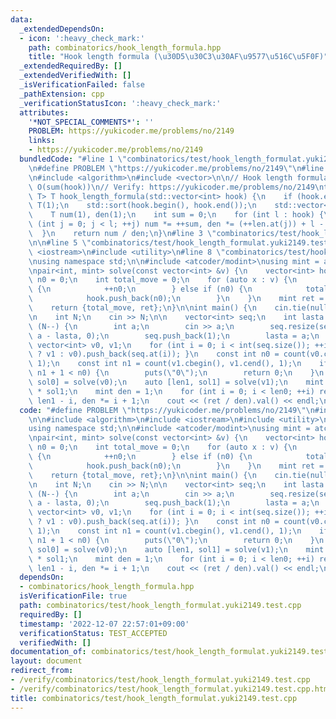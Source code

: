 ```yaml
---
data:
  _extendedDependsOn:
  - icon: ':heavy_check_mark:'
    path: combinatorics/hook_length_formula.hpp
    title: "Hook length formula (\u30D5\u30C3\u30AF\u9577\u516C\u5F0F)"
  _extendedRequiredBy: []
  _extendedVerifiedWith: []
  _isVerificationFailed: false
  _pathExtension: cpp
  _verificationStatusIcon: ':heavy_check_mark:'
  attributes:
    '*NOT_SPECIAL_COMMENTS*': ''
    PROBLEM: https://yukicoder.me/problems/no/2149
    links:
    - https://yukicoder.me/problems/no/2149
  bundledCode: "#line 1 \"combinatorics/test/hook_length_formulat.yuki2149.test.cpp\"\
    \n#define PROBLEM \"https://yukicoder.me/problems/no/2149\"\n#line 1 \"combinatorics/hook_length_formula.hpp\"\
    \n#include <algorithm>\n#include <vector>\n\n// Hook length formula\n// Complexity:\
    \ O(sum(hook))\n// Verify: https://yukicoder.me/problems/no/2149\ntemplate <class\
    \ T> T hook_length_formula(std::vector<int> hook) {\n    if (hook.empty()) return\
    \ T(1);\n    std::sort(hook.begin(), hook.end());\n    std::vector<int> len(hook.back());\n\
    \    T num(1), den(1);\n    int sum = 0;\n    for (int l : hook) {\n        for\
    \ (int j = 0; j < l; ++j) num *= ++sum, den *= (++len.at(j)) + l - 1 - j;\n  \
    \  }\n    return num / den;\n}\n#line 3 \"combinatorics/test/hook_length_formulat.yuki2149.test.cpp\"\
    \n\n#line 5 \"combinatorics/test/hook_length_formulat.yuki2149.test.cpp\"\n#include\
    \ <iostream>\n#include <utility>\n#line 8 \"combinatorics/test/hook_length_formulat.yuki2149.test.cpp\"\
    \nusing namespace std;\n\n#include <atcoder/modint>\nusing mint = atcoder::modint998244353;\n\
    \npair<int, mint> solve(const vector<int> &v) {\n    vector<int> hook;\n    int\
    \ n0 = 0;\n    int total_move = 0;\n    for (auto x : v) {\n        if (x == 0)\
    \ {\n            ++n0;\n        } else if (n0) {\n            total_move += n0;\n\
    \            hook.push_back(n0);\n        }\n    }\n    mint ret = hook_length_formula<mint>(hook);\n\
    \    return {total_move, ret};\n}\n\nint main() {\n    cin.tie(nullptr), ios::sync_with_stdio(false);\n\
    \n    int N;\n    cin >> N;\n\n    vector<int> seq;\n    int lasta = 0;\n    while\
    \ (N--) {\n        int a;\n        cin >> a;\n        seq.resize(seq.size() +\
    \ a - lasta, 0);\n        seq.push_back(1);\n        lasta = a;\n    }\n\n   \
    \ vector<int> v0, v1;\n    for (int i = 0; i < int(seq.size()); ++i) { (i % 2\
    \ ? v1 : v0).push_back(seq.at(i)); }\n    const int n0 = count(v0.cbegin(), v0.cend(),\
    \ 1);\n    const int n1 = count(v1.cbegin(), v1.cend(), 1);\n    if (n0 < n1 or\
    \ n1 + 1 < n0) {\n        puts(\"0\");\n        return 0;\n    }\n    auto [len0,\
    \ sol0] = solve(v0);\n    auto [len1, sol1] = solve(v1);\n    mint ret = sol0\
    \ * sol1;\n    mint den = 1;\n    for (int i = 0; i < len0; ++i) ret *= len0 +\
    \ len1 - i, den *= i + 1;\n    cout << (ret / den).val() << endl;\n}\n"
  code: "#define PROBLEM \"https://yukicoder.me/problems/no/2149\"\n#include \"../hook_length_formula.hpp\"\
    \n\n#include <algorithm>\n#include <iostream>\n#include <utility>\n#include <vector>\n\
    using namespace std;\n\n#include <atcoder/modint>\nusing mint = atcoder::modint998244353;\n\
    \npair<int, mint> solve(const vector<int> &v) {\n    vector<int> hook;\n    int\
    \ n0 = 0;\n    int total_move = 0;\n    for (auto x : v) {\n        if (x == 0)\
    \ {\n            ++n0;\n        } else if (n0) {\n            total_move += n0;\n\
    \            hook.push_back(n0);\n        }\n    }\n    mint ret = hook_length_formula<mint>(hook);\n\
    \    return {total_move, ret};\n}\n\nint main() {\n    cin.tie(nullptr), ios::sync_with_stdio(false);\n\
    \n    int N;\n    cin >> N;\n\n    vector<int> seq;\n    int lasta = 0;\n    while\
    \ (N--) {\n        int a;\n        cin >> a;\n        seq.resize(seq.size() +\
    \ a - lasta, 0);\n        seq.push_back(1);\n        lasta = a;\n    }\n\n   \
    \ vector<int> v0, v1;\n    for (int i = 0; i < int(seq.size()); ++i) { (i % 2\
    \ ? v1 : v0).push_back(seq.at(i)); }\n    const int n0 = count(v0.cbegin(), v0.cend(),\
    \ 1);\n    const int n1 = count(v1.cbegin(), v1.cend(), 1);\n    if (n0 < n1 or\
    \ n1 + 1 < n0) {\n        puts(\"0\");\n        return 0;\n    }\n    auto [len0,\
    \ sol0] = solve(v0);\n    auto [len1, sol1] = solve(v1);\n    mint ret = sol0\
    \ * sol1;\n    mint den = 1;\n    for (int i = 0; i < len0; ++i) ret *= len0 +\
    \ len1 - i, den *= i + 1;\n    cout << (ret / den).val() << endl;\n}\n"
  dependsOn:
  - combinatorics/hook_length_formula.hpp
  isVerificationFile: true
  path: combinatorics/test/hook_length_formulat.yuki2149.test.cpp
  requiredBy: []
  timestamp: '2022-12-07 22:57:01+09:00'
  verificationStatus: TEST_ACCEPTED
  verifiedWith: []
documentation_of: combinatorics/test/hook_length_formulat.yuki2149.test.cpp
layout: document
redirect_from:
- /verify/combinatorics/test/hook_length_formulat.yuki2149.test.cpp
- /verify/combinatorics/test/hook_length_formulat.yuki2149.test.cpp.html
title: combinatorics/test/hook_length_formulat.yuki2149.test.cpp
---
```

